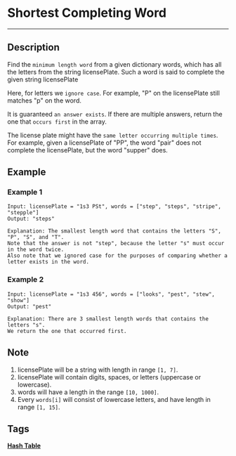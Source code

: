 # Shortest Completing Word
-----
## Description
Find the `minimum length word` from a given dictionary words, which has all the letters from the string licensePlate. Such a word is said to complete the given string licensePlate

Here, for letters we `ignore case`. For example, "P" on the licensePlate still matches "p" on the word.

It is guaranteed `an answer exists`. If there are multiple answers, return the one that `occurs first` in the array.

The license plate might have the `same letter occurring multiple times`. For example, given a licensePlate of "PP", the word "pair" does not complete the licensePlate, but the word "supper" does.

## Example
### Example 1
```
Input: licensePlate = "1s3 PSt", words = ["step", "steps", "stripe", "stepple"]
Output: "steps"

Explanation: The smallest length word that contains the letters "S", "P", "S", and "T".
Note that the answer is not "step", because the letter "s" must occur in the word twice.
Also note that we ignored case for the purposes of comparing whether a letter exists in the word.
```

### Example 2
```
Input: licensePlate = "1s3 456", words = ["looks", "pest", "stew", "show"]
Output: "pest"

Explanation: There are 3 smallest length words that contains the letters "s".
We return the one that occurred first.
```

## Note
1. licensePlate will be a string with length in range `[1, 7]`.
2. licensePlate will contain digits, spaces, or letters (uppercase or lowercase).
3. words will have a length in the range `[10, 1000]`.
4. Every `words[i]` will consist of lowercase letters, and have length in range `[1, 15]`.

## Tags
**[Hash Table](https://leetcode.com/tag/hash-table)**
